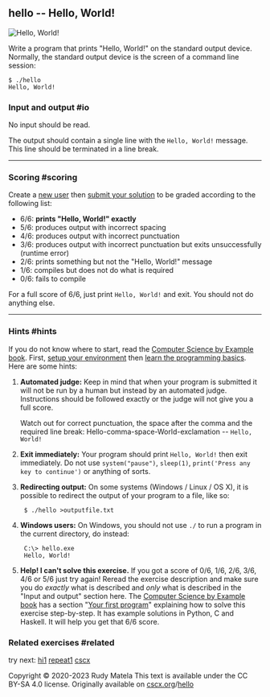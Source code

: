 hello -- Hello, World!
----------------------

![Hello, World!](/hello.svg)

Write a program that prints "Hello, World!" on the standard output device.
Normally, the standard output device is the screen of a command line session:

	$ ./hello
	Hello, World!


### Input and output  #io

No input should be read.

The output should contain a single line with the `Hello, World!` message.
This line should be terminated in a line break.


------


### Scoring  #scoring

Create a [new user] then [submit your solution]
to be graded according to the following list:

[new user]: /new-user
[submit your solution]: /submit

* 6/6: __prints "Hello, World!" exactly__
* 5/6: produces output with incorrect spacing
* 4/6: produces output with incorrect punctuation
* 3/6: produces output with incorrect punctuation but exits unsuccessfully (runtime error)
* 2/6: prints something but not the "Hello, World!" message
* 1/6: compiles but does not do what is required
* 0/6: fails to compile

For a full score of 6/6,
just print `Hello, World!` and exit.
You should not do anything else.


------


### Hints  #hints

[Computer Science by Example book]: https://cscx.org/book
[setup your environment]: https://cscx.org/setup
[learn the programming basics]: https://cscx.org/programming-basics

If you do not know where to start,
read the [Computer Science by Example book].
First,
[setup your environment] then
[learn the programming basics].
Here are some hints:

1. __Automated judge:__
	Keep in mind that when your program is submitted
	it will not be run by a human
	but instead by an automated judge.
	Instructions should be followed exactly
	or the judge will not give you a full score.

	Watch out for correct punctuation,
	the space after the comma
	and the required line break:
	Hello-comma-space-World-exclamation -- `Hello, World!`

1. __Exit immediately:__
	Your program should print `Hello, World!` then exit immediately.
	Do not use `system("pause")`, `sleep(1)`, `print('Press any key to continue')` or anything of sorts.

1. __Redirecting output:__
	On some systems (Windows / Linux / OS X), it is possible to
	redirect the output of your program to a file, like so:

		$ ./hello >outputfile.txt

1. __Windows users:__
	On Windows, you should not use `./` to run a program in the current directory,
	do instead:

		C:\> hello.exe
		Hello, World!

1. __Help!  I can't solve this exercise.__
   If you got a score of
   <span class="zero">0/6</span>,
   <span class="frac">1/6</span>,
   <span class="frac">2/6</span>,
   <span class="frac">3/6</span>,
   <span class="frac">4/6</span> or
   <span class="frac">5/6</span>
   just try again!
   Reread the exercise description and
   make sure you do _exactly_ what is described
   and _only_ what is described in the "Input and output" section here.
   The [Computer Science by Example book] has a section
   "[Your first program](https://cscx.org/programming-basics#first-program)"
   explaining how to solve this exercise step-by-step.
   It has example solutions in Python, C and Haskell.
   It will help you get that <span class="one">6/6</span> score.


### Related exercises  #related

try next: [hi1](/hi1) [repeat1](/repeat1) [cscx](/cscx)


Copyright © 2020-2023  Rudy Matela
This text is available under the CC BY-SA 4.0 license.
Originally available on [cscx.org](https://cscx.org)/[hello](https://cscx.org/hello)
